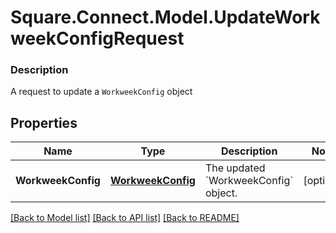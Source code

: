 # Square.Connect.Model.UpdateWorkweekConfigRequest

### Description

A request to update a `WorkweekConfig` object

## Properties

Name | Type | Description | Notes
------------ | ------------- | ------------- | -------------
**WorkweekConfig** | [**WorkweekConfig**](WorkweekConfig.md) | The updated &#x60;WorkweekConfig&#x60; object. | [optional] 



[[Back to Model list]](../README.md#documentation-for-models) [[Back to API list]](../README.md#documentation-for-api-endpoints) [[Back to README]](../README.md)

